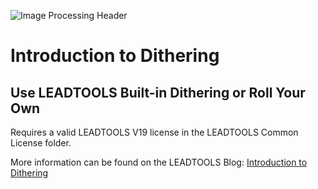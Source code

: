 ﻿![Image Processing Header](https://www.leadtools.com/images/new-site-images/banners/bit-depth.jpg)

# Introduction to Dithering
## Use LEADTOOLS Built-in Dithering or Roll Your Own

Requires a valid LEADTOOLS V19 license in the LEADTOOLS Common License folder.

More information can be found on the LEADTOOLS Blog:
[Introduction to Dithering](https://www.leadtools.com/blog/imaging/introduction-to-dithering/)
